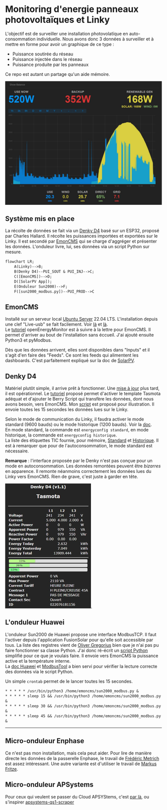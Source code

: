 # Monitoring d'energie panneaux photovoltaïques et Linky

L'objectif est de surveiller une installation photovolatïque en auto-consommation individuelle. Nous avons donc 3 données à surveiller et à mettre en forme pour avoir un graphique de ce type :
- Puissance soutirée du réseau
- Puissance injectée dans le réseau
- Puissance produite par les panneaux

Ce repo est autant un partage qu'un aide mémoire.

![Profil Consommation](./res/Auto-conso-solaire.jpg)

## Système mis en place
La récolte de données se fait via un [Denky D4](https://github.com/hallard/Denky-D4) basé sur un ESP32, proposé par Charles Hallard. Il récolte les puissances importées et exportées sur le Linky. Il est secondé par [EmonCMS](https://github.com/emoncms/emoncms) qui se charge d'aggréger et présenter les données. L'onduleur livre, lui, ses données via un script Python sur mesure.

```mermaid
flowchart LR;
    A(Linky)-->B;
	B(Denky D4)--PUI_SOUT & PUI_INJ-->C;
	C([EmonCMS])-->D;
    D([SolarPV App]);
	E(Onduleur Sun2000)-->F;
	F([sun2000_modbus.py])--PUI_PROD-->C
```
## EmonCMS
Installé sur un serveur local [Ubuntu Server](https://ubuntu.com/download/server) 22.04 LTS. L'installation depuis une clef "Live-usb" se fait facilement. Voir [là](https://doc.ubuntu-fr.org/live_usb) et [là](https://doc.ubuntu-fr.org/tutoriel/installation_sur_disque_usb).  
Le [tutoriel](https://github.com/openenergymonitor/EmonScripts/blob/master/docs/install.md) openEnergyMonitor est à suivre à la lettre pour EmonCMS. Il permet d'arriver au bout de l'installation sans éccueil. J'ai ajouté ensuite Python3 et pyModbus.

Dès que les données arrivent, elles sont disponibles dans "Inputs" et il s'agit d'en faire des "Feeds". Ce sont les feeds qui alimentent les dashboards. C'est parfaitement expliqué sur la doc de [SolarPV](https://docs.openenergymonitor.org/applications/solar-pv.html#configure-feeds).

## Denky D4
Matériel plutôt simple, il arrive prêt à fonctionner. Une [mise à jour](https://github.com/hallard/Denky-D4#firmware) plus tard, il est opérationnel. Le [tutoriel](https://github.com/hallard/Denky-D4#tasmota-template) proposé permet d'activer le template Tasmota adéquat et d'ajouter le Berry Script qui transfère les données, dont nous avons besoin, vers EmonCMS. Mon [script](./src/denky.be) est proposé pour illustration. Il envoie toutes les 15 secondes les données lues sur le Linky.

Selon le mode de communication du Linky, il faudra activer le mode standard (9600 bauds) ou le mode historique (1200 bauds). Voir la [doc](https://tasmota.github.io/docs/Teleinfo/#configuring-teleinfo).   
En mode standard, la commande est `energyconfig standard`, en mode historique, la commande est `energyconfig historique`.  
La liste des étiquettes TIC fournie, pour mémoire, [Standard](./tic_standard.md) et [Historique](tic_historique.md). Il est à remarquer que pour de l'autoconsommation, le mode standard est nécessaire.

__Remarque__ : l'interface proposée par le Denky n'est pas conçue pour un mode en autoconsommation. Les données remontées peuvent être _bizarres_ en apparence. Il remonte néanmoins correctement les données lues du Linky vers EmonCMS. Rien de grave, c'est juste à garder en tête.

![denky d4](./res/denky.jpg "affichage pendant export").

## L'onduleur Huawei
L'onduleur Sun2000 de Huawei propose une interface ModbusTCP. Il faut l'activer depuis l'application FusionSolar pour qu'elle soit accessible par tous. La liste des registres vient de [Oliver Gregorius](https://github.com/olivergregorius/sun2000_modbus) bien que je n'ai pas pu faire fonctionner sa classe Python. J'ai donc ré-écrit un [script Python](./src/sun2000_modbus.py) simplifié pour ce que je voulais faire. Il envoie vers EmonCMS la puissance active et la température interne.  
La [doc Huawei](./res/Huawei-Modbus) et [ModbusTool](https://github.com/ClassicDIY/ModbusTool) a bien servi pour vérifier la lecture correcte des données via le script Python.

Un simple `crontab` permet de le lancer toutes les 15 secondes.
````console
* * * * * /usr/bin/python3 /home/emoncms/sun2000_modbus.py &
* * * * * sleep 15 && /usr/bin/python3 /home/emoncms/sun2000_modbus.py &
* * * * * sleep 30 && /usr/bin/python3 /home/emoncms/sun2000_modbus.py &
* * * * * sleep 45 && /usr/bin/python3 /home/emoncms/sun2000_modbus.py &
````
---

## Micro-onduleur Enphase
Ce n'est pas mon installation, mais cela peut aider. Pour lire de manière directe les données de la passerelle Enphase, le travail de [Frédéric Metrich](https://github.com/FredM67/EnvoyS2Emoncms) est assez intéressant. Une autre variante est d'utiliser le travail de [Markus Fritze](https://github.com/sarnau/EnphaseEnergy).

## Micro-onduleur APSystems
Pour ceux qui veulent se passer du Cloud APSYStems, c'est [par là](https://github.com/PlanetSmasher/APSystems-ECU-proxy-for-cloudless-operation), ou s'inspirer [apsystems-qs1-scraper](https://github.com/pdlubisz/apsystems-qs1-scraper)

